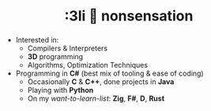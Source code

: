 <h1 align="center">:3li 🙂 nonsensation</h1>
<h3 align="center"></h3>

- Interested in:
    - Compilers & Interpreters
    - **3D** programming
    - Algorithms, Optimization Techniques
- Programming in **C#** (best mix of tooling & ease of coding)
    - Occasionally **C** & **C++**, done projects in **Java**
    - Playing with **Python**
    - On my *want-to-learn-list*: **Zig**, **F#**, **D**, **Rust**
